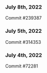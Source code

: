 ### July 8th, 2022

Commit #239387

### July 5th, 2022

Commit #314353


### July 4th, 2022

Commit #72281
